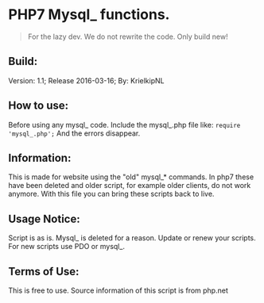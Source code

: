# PHP7 Mysql_ functions.
> For the lazy dev. We do not rewrite the code. Only build new!

## Build:
Version: 1.1;
Release 2016-03-16;
By: KrielkipNL

## How to use:
Before using any mysql_ code. Include the mysql_.php file like:
```require 'mysql_.php';```
And the errors disappear. 

## Information:
This is made for website using the "old" mysql_* commands. In php7 these have been deleted and older script, for example older clients, do not work anymore.
With this file you can bring these scripts back to live. 
 
## Usage Notice:
Script is as is. Mysql_ is deleted for a reason. Update or renew your scripts. 
For new scripts use PDO or mysql_.

## Terms of Use:
This is free to use. Source information of this script is from php.net

